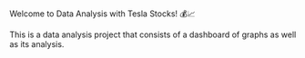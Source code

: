 Welcome to Data Analysis with Tesla Stocks! 💰📈

This is a data analysis project that consists of a dashboard of graphs as well as its analysis.
